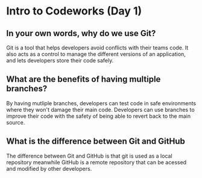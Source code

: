 # Intro to Codeworks (Day 1)

## In your own words, why do we use Git?

Git is a tool that helps developers avoid conflicts with their teams code. It also acts as a control to manage the different versions of an application, and lets developers store their code safely.

## What are the benefits of having multiple branches?

By having mutliple branches, developers can test code in safe environments where they won't damage their main code. Developers can use branches to improve their code with the safety of being able to revert back to the main source. 

## What is the difference between Git and GitHub

The difference between Git and GitHub is that git is used as a local repository meanwhile GitHub is a remote repository that can be acessed and modified by other developers. 